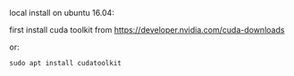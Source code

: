 local install on ubuntu 16.04:

first install cuda toolkit from https://developer.nvidia.com/cuda-downloads 

or:
~~~~
sudo apt install cudatoolkit
~~~~


